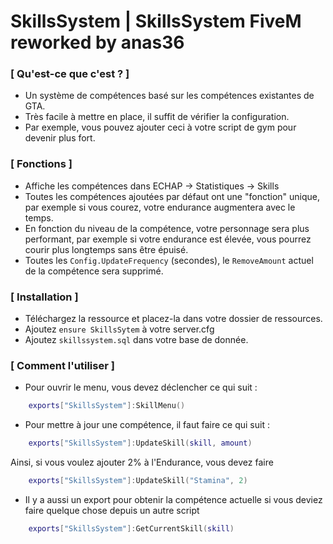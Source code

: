 # SkillsSystem | SkillsSystem FiveM reworked by anas36 

### [ Qu'est-ce que c'est ? ]
- Un système de compétences basé sur les compétences existantes de GTA.
- Très facile à mettre en place, il suffit de vérifier la configuration.
- Par exemple, vous pouvez ajouter ceci à votre script de gym pour devenir plus fort.

### [ Fonctions ]
- Affiche les compétences dans ECHAP -> Statistiques -> Skills
- Toutes les compétences ajoutées par défaut ont une "fonction" unique, par exemple si vous courez, votre endurance augmentera avec le temps.
- En fonction du niveau de la compétence, votre personnage sera plus performant, par exemple si votre endurance est élevée, vous pourrez courir plus longtemps sans être épuisé.
- Toutes les ``Config.UpdateFrequency`` (secondes), le ``RemoveAmount`` actuel de la compétence sera supprimé.

### [ Installation ]
- Téléchargez la ressource et placez-la dans votre dossier de ressources.
- Ajoutez ``ensure SkillsSytem`` à votre server.cfg
- Ajoutez ``skillssystem.sql`` dans votre base de donnée.

### [ Comment l'utiliser ]
- Pour ouvrir le menu, vous devez déclencher ce qui suit :
```lua
    exports["SkillsSystem"]:SkillMenu()
```
- Pour mettre à jour une compétence, il faut faire ce qui suit :
```lua
    exports["SkillsSystem"]:UpdateSkill(skill, amount)
```
  Ainsi, si vous voulez ajouter 2% à l'Endurance, vous devez faire
```lua
    exports["SkillsSystem"]:UpdateSkill("Stamina", 2)
```
- Il y a aussi un export pour obtenir la compétence actuelle si vous deviez faire quelque chose depuis un autre script
```lua
    exports["SkillsSystem"]:GetCurrentSkill(skill)
```
